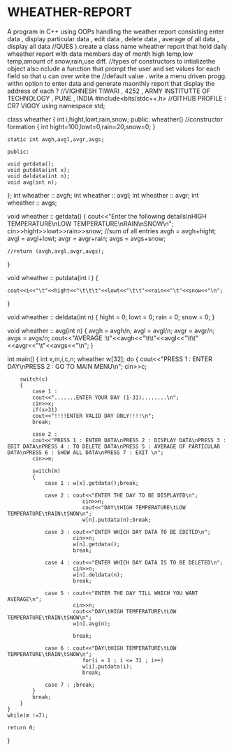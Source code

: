 # WHEATHER-REPORT
A program in C++ using OOPs handling the weather report consisting enter data , display particular data , edit data , delete data , average of all data , display  all data
//QUES ).create a class name wheather report that hold daily wheather report with data members day of month high temp,low temp,amount of snow,rain,use diff. 
//types of constructors to intializethe object also nclude a function that prompt the user and set values for each field so that u can over write the 
//default value . write a menu driven progg. withn option to enter data and generate maonthly report that display the address of each ?
//VIGHNESH TIWARI , 4252 , ARMY INSTITUTTE OF TECHNOLOGY , PUNE , INDIA
#include<bits/stdc++.h>                     //GITHUB PROFILE : CR7 VIGGY
using namespace std;

class wheather
{
	int i,hight,lowt,rain,snow;
	public:
		wheather()                     //constructor formation
		{
			int hight=100,lowt=0,rain=20,snow=0;
		}
	
	static int avgh,avgl,avgr,avgs;
	
	public:
	
	void getdata();
	void putdata(int x);
	void deldata(int n);
	void avg(int n);
	
};
int wheather :: avgh;
int wheather :: avgl;
int wheather :: avgr;
int wheather :: avgs;

void wheather :: getdata()
{
			cout<<"Enter the following details\nHIGH TEMPERATURE\nLOW TEMPERATURE\nRAIN\nSNOW\n";
			cin>>hight>>lowt>>rain>>snow;
			//sum of all entries
			avgh = avgh+hight;
			avgl = avgl+lowt;
			avgr = avgr+rain;
			avgs = avgs+snow;
			
			
	//return (avgh,avgl,avgr,avgs);
}

void  wheather :: putdata(int i )
{
	
	cout<<i<<"\t"<<hight<<"\t\t\t"<<lowt<<"\t\t"<<rain<<"\t"<<snow<<"\n";
	
}

void  wheather :: deldata(int n)
{
	hight = 0;
	lowt = 0;
	rain = 0;
	snow = 0;
}

void wheather :: avg(int n)
{
	avgh = avgh/n;
	avgl = avgl/n;
	avgr = avgr/n;
	avgs = avgs/n;
	cout<<"AVERAGE :\t"<<avgh<<"\t\t"<<avgl<<"\t\t"<<avgr<<"\t"<<avgs<<"\n";
}

int main()
{
	int x,m,i,c,n;
	wheather w[32];
	do
	{
		cout<<"PRESS 1 : ENTER DAY\nPRESS 2 : GO TO MAIN MENU\n";
		cin>>c;
	
		switch(c)
		{
			case 1 : 
			cout<<".......ENTER YOUR DAY (1-31)........\n";
			cin>>x;	
			if(x>31)
			cout<<"!!!!ENTER VALID DAY ONLY!!!!\n";
			break;
			
			case 2 : 
			cout<<"PRESS 1 : ENTER DATA\nPRESS 2 : DISPLAY DATA\nPRESS 3 : EDIT DATA\nPRESS 4 : TO DELETE DATA\nPRESS 5 : AVERAGE OF PARTICULAR DATA\nPRESS 6 : SHOW ALL DATA\nPRESS 7 : EXIT \n";
			cin>>m;
			
			switch(m)
			{
				case 1 : w[x].getdata();break;
			
				case 2 : cout<<"ENTER THE DAY TO BE DISPLAYED\n";
							cin>>n;
							cout<<"DAY\tHIGH TEMPERATURE\tLOW TEMPERATURE\tRAIN\tSNOW\n";
							w[n].putdata(n);break;
				
				case 3 : cout<<"ENTER WHICH DAY DATA TO BE EDITED\n";
						 cin>>n;
						 w[n].getdata();	
						 break;
			
				case 4 : cout<<"ENTER WHICH DAY DATA IS TO BE DELETED\n";
						 cin>>n;
						 w[n].deldata(n);
					   	 break;
			
				case 5 : cout<<"ENTER THE DAY TILL WHICH YOU WANT AVERAGE\n";
						 cin>>n;
						 cout<<"DAY\tHIGH TEMPERATURE\tLOW TEMPERATURE\tRAIN\tSNOW\n";
						 w[n].avg(n);
						 
					     break;
			
				case 6 : cout<<"DAY\tHIGH TEMPERATURE\tLOW TEMPERATURE\tRAIN\tSNOW\n";
							for(i = 1 ; i <= 31 ; i++)
							w[i].putdata(i);
							break;
				
				case 7 : ;break;
			}
			break;
		}
	}
	while(m !=7);
	
	return 0;
}
